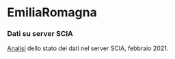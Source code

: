 # EmiliaRomagna

### Dati su server SCIA

[Analisi](https://valori-climatologici-1991-2020.github.io/EmiliaRomagna/) dello stato dei dati nel server SCIA, febbraio 2021.

